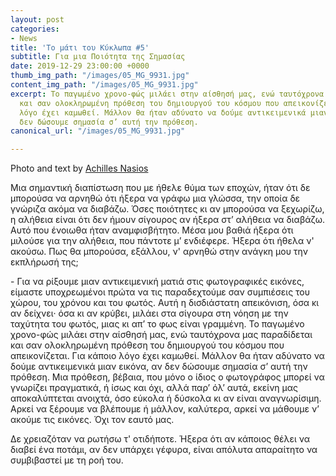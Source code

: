 ```yaml
---
layout: post
categories:
- News
title: 'Το μάτι του Κύκλωπα #5'
subtitle: Για μια Ποιότητα της Σημασίας
date: 2019-12-29 23:00:00 +0000
thumb_img_path: "/images/05_MG_9931.jpg"
content_img_path: "/images/05_MG_9931.jpg"
excerpt: Το παγωμένο χρονο-φώς μιλάει στην αίσθησή μας, ενώ ταυτόχρονα μας παραδίδεται
  και σαν ολοκληρωμένη πρόθεση του δημιουργού του κόσμου που απεικονίζεται. Για κάποιο
  λόγο έχει καμωθεί. Μάλλον θα ήταν αδύνατο να δούμε αντικειμενικά μιαν εικόνα, αν
  δεν δώσουμε σημασία σ’ αυτή την πρόθεση.
canonical_url: "/images/05_MG_9931.jpg"

---
```

Photo and text by <a href="https://anikon.org/" target="blank">Achilles Nasios</a>

Μια σημαντική διαπίστωση που με ήθελε θύμα των εποχών, ήταν ότι δε μπορούσα να αρνηθώ ότι ήξερα να γράφω μια γλώσσα, την οποία δε γνώριζα ακόμα να διαβάζω. Όσες ποιότητες κι αν μπορούσα να ξεχωρίζω, η αλήθεια είναι ότι δεν ήμουν σίγουρος αν ήξερα στ’ αλήθεια να διαβάζω. Αυτό που ένοιωθα ήταν αναμφισβήτητο. Μέσα μου βαθιά ήξερα ότι μιλούσε για την αλήθεια, που πάντοτε μ’ ενδιέφερε. Ήξερα ότι ήθελα ν' ακούσω. Πως θα μπορούσα, εξάλλου, ν' αρνηθώ στην ανάγκη μου την εκπλήρωσή της;

\- Για να ρίξουμε μιαν αντικειμενική ματιά στις φωτογραφικές εικόνες, είμαστε υποχρεωμένοι πρώτα να τις παραδεχτούμε σαν συμπιέσεις του χώρου, του χρόνου και του φωτός. Αυτή η δισδιάστατη απεικόνιση, όσα κι αν δείχνει· όσα κι αν κρύβει, μιλάει στα σίγουρα στη νόηση με την ταχύτητα του φωτός, μιας κι απ’ το φως είναι γραμμένη. Το παγωμένο χρονο-φώς μιλάει στην αίσθησή μας, ενώ ταυτόχρονα μας παραδίδεται και σαν ολοκληρωμένη πρόθεση του δημιουργού του κόσμου που απεικονίζεται. Για κάποιο λόγο έχει καμωθεί. Μάλλον θα ήταν αδύνατο να δούμε αντικειμενικά μιαν εικόνα, αν δεν δώσουμε σημασία σ’ αυτή την πρόθεση. Μια πρόθεση, βέβαια, που μόνο ο ίδιος ο φωτογράφος μπορεί να γνωρίζει πραγματικά, ή ίσως και όχι, αλλά παρ’ όλ’ αυτά, εκείνη μας αποκαλύπτεται ανοιχτά, όσο εύκολα ή δύσκολα κι αν είναι αναγνωρίσιμη. Αρκεί να ξέρουμε να βλέπουμε ή μάλλον, καλύτερα, αρκεί να μάθουμε ν’ ακούμε τις εικόνες. Όχι τον εαυτό μας.

Δε χρειαζόταν να ρωτήσω τ' οτιδήποτε. Ήξερα ότι αν κάποιος θέλει να διαβεί ένα ποτάμι, αν δεν υπάρχει γέφυρα, είναι απόλυτα απαραίτητο να συμβιβαστεί με τη ροή του.